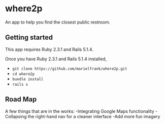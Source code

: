 # where2p

An app to help you find the closest public restroom.

## Getting started

This app requires Ruby 2.3.1 and Rails 5.1.4.

Once you have Ruby 2.3.1 and Rails 5.1.4 installed,

 * `git clone https://github.com/marielfrank/where2p.git`
 * `cd where2p`
 * `bundle install`
 * `rails s`

## Road Map

A few things that are in the works:
    -Integrating Google Maps functionality
    -Collapsing the right-hand nav for a cleaner interface
    -Add more fun imagery
